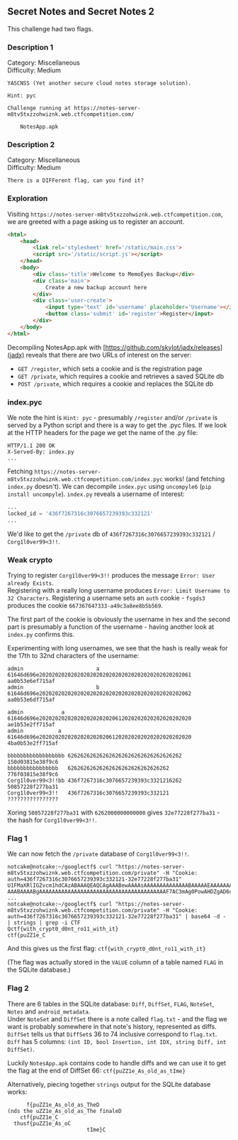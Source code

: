 ## Secret Notes and Secret Notes 2
This challenge had two flags.

### Description 1
Category: Miscellaneous  
Difficulty: Medium
```
YASCNSS (Yet another secure cloud notes storage solution).

Hint: pyc

Challenge running at https://notes-server-m8tv5txzzohwiznk.web.ctfcompetition.com/

    NotesApp.apk 
```
### Description 2
Category: Miscellaneous  
Difficulty: Medium
```
There is a DIFFerent flag, can you find it?
```

### Exploration
Visiting `https://notes-server-m8tv5txzzohwiznk.web.ctfcompetition.com`, we are greeted with a page asking us to register an account.
```html
<html>
    <head>
        <link rel='stylesheet' href='/static/main.css'>
        <script src='/static/script.js'></script>
    </head>
    <body>
        <div class='title'>Welcome to MemoEyes Backup</div>
        <div class='main'>
            Create a new backup account here
        </div>
        <div class='user-create'>
            <input type='text' id='username' placeholder='Username'></input>
            <button class='submit' id='register'>Register</input>
        </div>
    </body>
</html>
```

Decompiling NotesApp.apk with [https://github.com/skylot/jadx/releases](jadx) reveals that there are two URLs of interest on the server:
- `GET /register`, which sets a cookie and is the registration page
- `GET /private`, which requires a cookie and retrieves a saved SQLite db
- `POST /private`, which requires a cookie and replaces the SQLite db

### index.pyc
We note the hint is `Hint: pyc` - presumably `/register` and/or `/private` is served by a Python script and there is a way to get the .pyc files.
If we look at the HTTP headers for the page we get the name of the .py file:
```
HTTP/1.1 200 OK
X-Served-By: index.py
...
```

Fetching `https://notes-server-m8tv5txzzohwiznk.web.ctfcompetition.com/index.pyc` works! (and fetching `index.py` doesn't).
We can decompile `index.pyc` using `uncompyle6` (`pip install uncompyle`).
`index.py` reveals a username of interest:
```python
...
locked_id = '436f7267316c3076657239393c332121'
...
```
We'd like to get the `/private` db of `436f7267316c3076657239393c332121` / `Corg1l0ver99<3!!`.

### Weak crypto
Trying to register `Corg1l0ver99<3!!` produces the message `Error: User already Exists`.  
Registering with a really long username produces `Error: Limit Username to 32 Characters`.
Registering a username sets an `auth` cookie - `fsgds3` produces the cookie `667367647333-a49c3a8ee8b5b569`.

The first part of the cookie is obviously the username in hex and the second part is presumably a function of the username - having another look at `index.py` confirms this.

Experimenting with long usernames, we see that the hash is really weak for the 17th to 32nd characters of the username:
```
admin                       a 61646d696e202020202020202020202020202020202020202020202061  aa0b53e6ef715af
admin                       b 61646d696e202020202020202020202020202020202020202020202062  aa0b53e6df715af

admin            a            61646d696e202020202020202020202020612020202020202020202020  ae1b53e2ff715af
admin           a             61646d696e202020202020202020202061202020202020202020202020 4ba0b53e2ff715af

bbbbbbbbbbbbbbbbbb 626262626262626262626262626262626262 150d03815e38f9c6
bbbbbbbbbbbbbbbb   62626262626262626262626262626262     776f03815e38f9c6
Corg1l0ver99<3!!bb 436f7267316c3076657239393c3321216262 50857228f277ba31
Corg1l0ver99<3!!   436f7267316c3076657239393c332121     ????????????????
```
Xoring `50857228f277ba31` with `6262000000000000` gives `32e77228f277ba31` - the hash for `Corg1l0ver99<3!!`.

### Flag 1
We can now fetch the `/private` database of `Corg1l0ver99<3!!`.
```
notcake@notcake:~/googlectf$ curl "https://notes-server-m8tv5txzzohwiznk.web.ctfcompetition.com/private" -H "Cookie: auth=436f7267316c3076657239393c332121-32e77228f277ba31"
U1FMaXRlIGZvcm1hdCAzABAAAQEAQCAgAAABewAAAAsAAAAAAAAAAAAAABAAAAAEAAAAAAAAAAkA
AAABAAAABgAAAAAAAAAAAAAAAAAAAAAAAAAAAAAAAAAAAAAAAAF7AC3mAg0PowAHDZgAD6cPHQ94
...
notcake@notcake:~/googlectf$ curl "https://notes-server-m8tv5txzzohwiznk.web.ctfcompetition.com/private" -H "Cookie: auth=436f7267316c3076657239393c332121-32e77228f277ba31" | base64 -d - | strings | grep -i CTF
Qctf{with_crypt0_d0nt_ro11_with_it}
ctf{puZZ1e_C
```
And this gives us the first flag: `ctf{with_crypt0_d0nt_ro11_with_it}`

(The flag was actually stored in the `VALUE` column of a table named `FLAG` in the SQLite database.)

### Flag 2
There are 6 tables in the SQLite database: `Diff`, `DiffSet`, `FLAG`, `NoteSet`, `Notes` and `android_metadata`.  
Under `NoteSet` and `DiffSet` there is a note called `flag.txt` - and the flag we want is probably somewhere in that note's history, represented as diffs.  
`DiffSet` tells us that `DiffSet`s 36 to 74 inclusive correspond to `flag.txt`.  
`Diff` has 5 columns: `(int ID, bool Insertion, int IDX, string Diff, int DiffSet)`.

Luckily `NotesApp.apk` contains code to handle diffs and we can use it to get the flag at the end of DiffSet 66: `ctf{puZZ1e_As_old_as_tIme}`

Alternatively, piecing together `strings` output for the SQLite database works:
```
      f{puZZ1e_As_old_as_TheD
(nds the uZZ1e_As_old_as_The finaleD
    ctf{puZZ1e_C
  thusf{puZZ1e_As_oC
                         tIme}C
```
